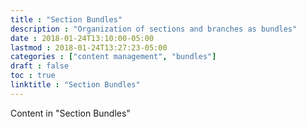 ```yaml
---
title : "Section Bundles"
description : "Organization of sections and branches as bundles"
date : 2018-01-24T13:10:00-05:00
lastmod : 2018-01-24T13:27:23-05:00
categories : ["content management", "bundles"]
draft : false
toc : true
linktitle : "Section Bundles"
---
```


Content in "Section Bundles"
